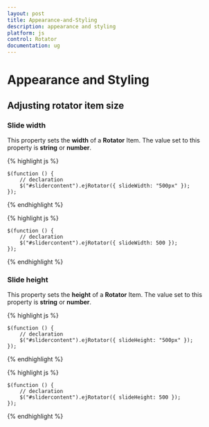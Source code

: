 ```yaml
---
layout: post
title: Appearance-and-Styling
description: appearance and styling
platform: js
control: Rotator
documentation: ug
---
```


# Appearance and Styling

## Adjusting rotator item size

### Slide width

This property sets the **width** of a **Rotator** Item. The value set to this property is **string** or **number**.


  {% highlight js %}
  
    $(function () {
        // declaration
        $("#slidercontent").ejRotator({ slideWidth: "500px" });
    });

  {% endhighlight %}
  
  
  {% highlight js %}

    $(function () {
        // declaration
        $("#slidercontent").ejRotator({ slideWidth: 500 });
    });

  {% endhighlight %}


### Slide height

This property sets the **height** of a **Rotator** Item. The value set to this property is **string** or **number**.


  {% highlight js %}

    $(function () {
        // declaration
        $("#slidercontent").ejRotator({ slideHeight: "500px" });
    });

  {% endhighlight %}
  
  
  {% highlight js %}
  	
    $(function () {
        // declaration
        $("#slidercontent").ejRotator({ slideHeight: 500 });
    });


  {% endhighlight %}

